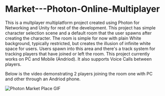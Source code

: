 # Market---Photon-Online-Multiplayer

This is a multplayer multiplatform project created using Photon for Networking and Unity for rest of the development. This project has simple character selection scene and a default room that the user spawns after creating the character. The room is simple for now with plain White background, typically restricted, but creates the illusion of infinite white space for users. Users spawn into this area and there's a track system for tracking players that have joined or left the room. This project currently works on PC and Mobile (Andriod).
It also supports Voice Calls between players.

Below is the video demonstrating 2 players joining the room one with PC and other through an Andriod phone. 

![Photon Market Place GIF](https://github.com/user-attachments/assets/9d0eab98-36c3-4f64-82fc-1df3b710e1cb)

